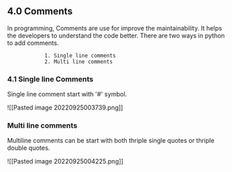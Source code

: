  ## 4.0 Comments

In programming, Comments are use for improve the maintainability. It helps the developers to understand the code better. There are two ways in python to add comments.

			    1. Single line comments
				2. Multi line comments

### 4.1 Single line Comments
Single line comment start with '#' symbol. 

![[Pasted image 20220925003739.png]]


### Multi line comments
Multiline comments can be start with both thriple single quotes or thriple double quotes.

![[Pasted image 20220925004225.png]]
